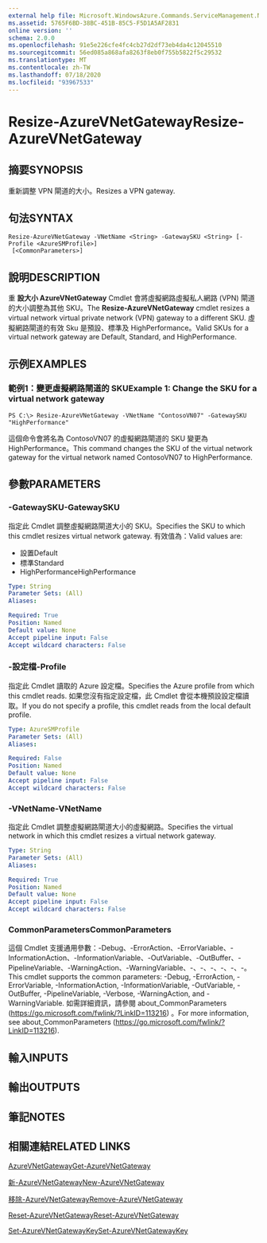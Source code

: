 ```yaml
---
external help file: Microsoft.WindowsAzure.Commands.ServiceManagement.Network.dll-Help.xml
ms.assetid: 5765F6BD-38BC-451B-85C5-F5D1A5AF2831
online version: ''
schema: 2.0.0
ms.openlocfilehash: 91e5e226cfe4fc4cb27d2df73eb4da4c12045510
ms.sourcegitcommit: 56ed085a868afa8263f8eb0f755b5822f5c29532
ms.translationtype: MT
ms.contentlocale: zh-TW
ms.lasthandoff: 07/18/2020
ms.locfileid: "93967533"
---
```

# <span data-ttu-id="56008-101">Resize-AzureVNetGateway</span><span class="sxs-lookup"><span data-stu-id="56008-101">Resize-AzureVNetGateway</span></span>

## <span data-ttu-id="56008-102">摘要</span><span class="sxs-lookup"><span data-stu-id="56008-102">SYNOPSIS</span></span>
<span data-ttu-id="56008-103">重新調整 VPN 閘道的大小。</span><span class="sxs-lookup"><span data-stu-id="56008-103">Resizes a VPN gateway.</span></span>

## <span data-ttu-id="56008-104">句法</span><span class="sxs-lookup"><span data-stu-id="56008-104">SYNTAX</span></span>

```
Resize-AzureVNetGateway -VNetName <String> -GatewaySKU <String> [-Profile <AzureSMProfile>]
 [<CommonParameters>]
```

## <span data-ttu-id="56008-105">說明</span><span class="sxs-lookup"><span data-stu-id="56008-105">DESCRIPTION</span></span>
<span data-ttu-id="56008-106">重 **設大小 AzureVNetGateway** Cmdlet 會將虛擬網路虛擬私人網路 (VPN) 閘道的大小調整為其他 SKU。</span><span class="sxs-lookup"><span data-stu-id="56008-106">The **Resize-AzureVNetGateway** cmdlet resizes a virtual network virtual private network (VPN) gateway to a different SKU.</span></span>
<span data-ttu-id="56008-107">虛擬網路閘道的有效 Sku 是預設、標準及 HighPerformance。</span><span class="sxs-lookup"><span data-stu-id="56008-107">Valid SKUs for a virtual network gateway are Default, Standard, and HighPerformance.</span></span>

## <span data-ttu-id="56008-108">示例</span><span class="sxs-lookup"><span data-stu-id="56008-108">EXAMPLES</span></span>

### <span data-ttu-id="56008-109">範例1：變更虛擬網路閘道的 SKU</span><span class="sxs-lookup"><span data-stu-id="56008-109">Example 1: Change the SKU for a virtual network gateway</span></span>
```
PS C:\> Resize-AzureVNetGateway -VNetName "ContosoVN07" -GatewaySKU "HighPerformance"
```

<span data-ttu-id="56008-110">這個命令會將名為 ContosoVN07 的虛擬網路閘道的 SKU 變更為 HighPerformance。</span><span class="sxs-lookup"><span data-stu-id="56008-110">This command changes the SKU of the virtual network gateway for the virtual network named ContosoVN07 to HighPerformance.</span></span>

## <span data-ttu-id="56008-111">參數</span><span class="sxs-lookup"><span data-stu-id="56008-111">PARAMETERS</span></span>

### <span data-ttu-id="56008-112">-GatewaySKU</span><span class="sxs-lookup"><span data-stu-id="56008-112">-GatewaySKU</span></span>
<span data-ttu-id="56008-113">指定此 Cmdlet 調整虛擬網路閘道大小的 SKU。</span><span class="sxs-lookup"><span data-stu-id="56008-113">Specifies the SKU to which this cmdlet resizes virtual network gateway.</span></span>
<span data-ttu-id="56008-114">有效值為：</span><span class="sxs-lookup"><span data-stu-id="56008-114">Valid values are:</span></span> 

- <span data-ttu-id="56008-115">設置</span><span class="sxs-lookup"><span data-stu-id="56008-115">Default</span></span> 
- <span data-ttu-id="56008-116">標準</span><span class="sxs-lookup"><span data-stu-id="56008-116">Standard</span></span> 
- <span data-ttu-id="56008-117">HighPerformance</span><span class="sxs-lookup"><span data-stu-id="56008-117">HighPerformance</span></span>

```yaml
Type: String
Parameter Sets: (All)
Aliases: 

Required: True
Position: Named
Default value: None
Accept pipeline input: False
Accept wildcard characters: False
```

### <span data-ttu-id="56008-118">-設定檔</span><span class="sxs-lookup"><span data-stu-id="56008-118">-Profile</span></span>
<span data-ttu-id="56008-119">指定此 Cmdlet 讀取的 Azure 設定檔。</span><span class="sxs-lookup"><span data-stu-id="56008-119">Specifies the Azure profile from which this cmdlet reads.</span></span> <span data-ttu-id="56008-120">如果您沒有指定設定檔，此 Cmdlet 會從本機預設設定檔讀取。</span><span class="sxs-lookup"><span data-stu-id="56008-120">If you do not specify a profile, this cmdlet reads from the local default profile.</span></span>

```yaml
Type: AzureSMProfile
Parameter Sets: (All)
Aliases: 

Required: False
Position: Named
Default value: None
Accept pipeline input: False
Accept wildcard characters: False
```

### <span data-ttu-id="56008-121">-VNetName</span><span class="sxs-lookup"><span data-stu-id="56008-121">-VNetName</span></span>
<span data-ttu-id="56008-122">指定此 Cmdlet 調整虛擬網路閘道大小的虛擬網路。</span><span class="sxs-lookup"><span data-stu-id="56008-122">Specifies the virtual network in which this cmdlet resizes a virtual network gateway.</span></span>

```yaml
Type: String
Parameter Sets: (All)
Aliases: 

Required: True
Position: Named
Default value: None
Accept pipeline input: False
Accept wildcard characters: False
```

### <span data-ttu-id="56008-123">CommonParameters</span><span class="sxs-lookup"><span data-stu-id="56008-123">CommonParameters</span></span>
<span data-ttu-id="56008-124">這個 Cmdlet 支援通用參數：-Debug、-ErrorAction、-ErrorVariable、-InformationAction、-InformationVariable、-OutVariable、-OutBuffer、-PipelineVariable、-WarningAction、-WarningVariable、-、-、-、-、-、-。</span><span class="sxs-lookup"><span data-stu-id="56008-124">This cmdlet supports the common parameters: -Debug, -ErrorAction, -ErrorVariable, -InformationAction, -InformationVariable, -OutVariable, -OutBuffer, -PipelineVariable, -Verbose, -WarningAction, and -WarningVariable.</span></span> <span data-ttu-id="56008-125">如需詳細資訊，請參閱 about_CommonParameters (https://go.microsoft.com/fwlink/?LinkID=113216) 。</span><span class="sxs-lookup"><span data-stu-id="56008-125">For more information, see about_CommonParameters (https://go.microsoft.com/fwlink/?LinkID=113216).</span></span>

## <span data-ttu-id="56008-126">輸入</span><span class="sxs-lookup"><span data-stu-id="56008-126">INPUTS</span></span>

## <span data-ttu-id="56008-127">輸出</span><span class="sxs-lookup"><span data-stu-id="56008-127">OUTPUTS</span></span>

## <span data-ttu-id="56008-128">筆記</span><span class="sxs-lookup"><span data-stu-id="56008-128">NOTES</span></span>

## <span data-ttu-id="56008-129">相關連結</span><span class="sxs-lookup"><span data-stu-id="56008-129">RELATED LINKS</span></span>

[<span data-ttu-id="56008-130">AzureVNetGateway</span><span class="sxs-lookup"><span data-stu-id="56008-130">Get-AzureVNetGateway</span></span>](./Get-AzureVNetGateway.md)

[<span data-ttu-id="56008-131">新-AzureVNetGateway</span><span class="sxs-lookup"><span data-stu-id="56008-131">New-AzureVNetGateway</span></span>](./New-AzureVNetGateway.md)

[<span data-ttu-id="56008-132">移除-AzureVNetGateway</span><span class="sxs-lookup"><span data-stu-id="56008-132">Remove-AzureVNetGateway</span></span>](./Remove-AzureVNetGateway.md)

[<span data-ttu-id="56008-133">Reset-AzureVNetGateway</span><span class="sxs-lookup"><span data-stu-id="56008-133">Reset-AzureVNetGateway</span></span>](./Reset-AzureVNetGateway.md)

[<span data-ttu-id="56008-134">Set-AzureVNetGatewayKey</span><span class="sxs-lookup"><span data-stu-id="56008-134">Set-AzureVNetGatewayKey</span></span>](./Set-AzureVNetGatewayKey.md)


